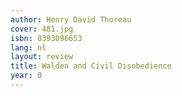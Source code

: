 ```yaml
---
author: Henry David Thoreau
cover: 481.jpg
isbn: 0393096653
lang: nl
layout: review
title: Walden and Civil Disobedience
year: 0
---
```


